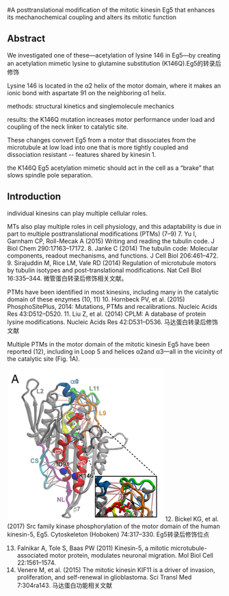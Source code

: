 #A posttranslational modification of the mitotic kinesin Eg5 that enhances its mechanochemical coupling and alters its mitotic function

## Abstract 
We investigated one of these—acetylation of lysine 146 in Eg5—by creating an acetylation mimetic lysine to glutamine substitution (K146Q).Eg5的转录后修饰

Lysine 146 is located in the α2 helix of the motor domain, where it makes an ionic bond with aspartate 91 on the neighboring α1 helix.  

methods: structural kinetics and singlemolecule mechanics

results: the K146Q mutation increases motor performance under load and coupling of the neck linker to catalytic site.

These changes convert Eg5 from a motor that dissociates from the microtubule at low load into one that is more tightly coupled and dissociation resistant -- features shared by kinesin 1.

the K146Q Eg5 acetylation mimetic should act in the cell as a “brake” that slows spindle pole separation.

## Introduction
individual kinesins can play multiple cellular roles.

MTs also play multiple roles in cell physiology, and this adaptability is due in part to multiple posttranslational modifications (PTMs) (7–9)
7. Yu I, Garnham CP, Roll-Mecak A (2015) Writing and reading the tubulin code. J Biol Chem 290:17163–17172.
8. Janke C (2014) The tubulin code: Molecular components, readout mechanisms, and functions. J Cell Biol 206:461–472.
9. Sirajuddin M, Rice LM, Vale RD (2014) Regulation of microtubule motors by tubulin isotypes and post-translational modifications. Nat Cell Biol 16:335–344.
微管蛋白转录后修饰相关文献。

PTMs have been identified in most kinesins, including many in the catalytic domain of these enzymes (10, 11)
10. Hornbeck PV, et al. (2015) PhosphoSitePlus, 2014: Mutations, PTMs and recalibrations. Nucleic Acids Res 43:D512–D520.
11. Liu Z, et al. (2014) CPLM: A database of protein lysine modifications. Nucleic Acids Res 42:D531–D536.
马达蛋白转录后修饰文献

Multiple PTMs in the motor domain of the mitotic kinesin Eg5 have been reported (12), including in Loop 5 and helices α2and α3—all in the vicinity of the catalytic site (Fig. 1A).

![](2018-05-02-17-16-03.png)
12. Bickel KG, et al. (2017) Src family kinase phosphorylation of the motor domain of the human kinesin-5, Eg5. Cytoskeleton (Hoboken) 74:317–330.  Eg5转录后修饰位点

13. Falnikar A, Tole S, Baas PW (2011) Kinesin-5, a mitotic microtubule-associated motor protein, modulates neuronal migration. Mol Biol Cell 22:1561–1574.
14. Venere M, et al. (2015) The mitotic kinesin KIF11 is a driver of invasion, proliferation, and self-renewal in glioblastoma. Sci Transl Med 7:304ra143.
马达蛋白功能相关文献